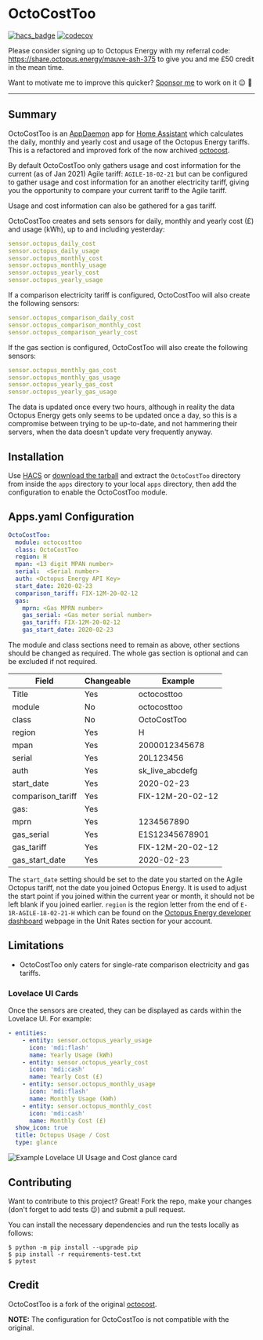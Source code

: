 # OctoCostToo

[![hacs_badge](https://img.shields.io/badge/HACS-Custom-orange.svg)](https://github.com/custom-components/hacs) [![codecov](https://codecov.io/gh/lildude/OctoCostToo/branch/main/graph/badge.svg?token=OEGCXZNPDX)](https://codecov.io/gh/lildude/OctoCostToo)

Please consider signing up to Octopus Energy with my referral code: <https://share.octopus.energy/mauve-ash-375> to give you and me £50 credit in the mean time.

Want to motivate me to improve this quicker? [Sponsor me](https://github.com/sponsors/lildude) to work on it 😉 💖

---

## Summary

OctoCostToo is an [AppDaemon](https://www.home-assistant.io/docs/ecosystem/appdaemon/) app for [Home Assistant](https://www.home-assistant.io/) which calculates the daily, monthly and yearly cost and usage of the Octopus Energy tariffs. This is a refactored and improved fork of the now archived [octocost](https://github.com/badguy99/octocost).

By default OctoCostToo only gathers usage and cost information for the current (as of Jan 2021) Agile tariff: `AGILE-18-02-21` but can be configured to gather usage and cost information for an another electricity tariff, giving you the opportunity to compare your current tariff to the Agile tariff.

Usage and cost information can also be gathered for a gas tariff.

OctoCostToo creates and sets sensors for daily, monthly and yearly cost (£) and usage (kWh), up to and including yesterday:

```yaml
sensor.octopus_daily_cost
sensor.octopus_daily_usage
sensor.octopus_monthly_cost
sensor.octopus_monthly_usage
sensor.octopus_yearly_cost
sensor.octopus_yearly_usage
```

If a comparison electricity tariff is configured, OctoCostToo will also create the following sensors:

```yaml
sensor.octopus_comparison_daily_cost
sensor.octopus_comparison_monthly_cost
sensor.octopus_comparison_yearly_cost
```

If the gas section is configured, OctoCostToo will also create the following sensors:

```yaml
sensor.octopus_monthly_gas_cost
sensor.octopus_monthly_gas_usage
sensor.octopus_yearly_gas_cost
sensor.octopus_yearly_gas_usage
```

The data is updated once every two hours, although in reality the data Octopus Energy gets only seems to be updated once a day, so this is a compromise between trying to be up-to-date, and not hammering their servers, when the data doesn't update very frequently anyway.

## Installation

Use [HACS](https://github.com/custom-components/hacs) or [download the tarball](https://github.com/lildude/OctoCostToo/releases) and extract the `OctoCostToo` directory from inside the `apps` directory to your local `apps` directory, then add the configuration to enable the OctoCostToo module.

## Apps.yaml Configuration

```yaml
OctoCostToo:
  module: octocosttoo 
  class: OctoCostToo 
  region: H
  mpan: <13 digit MPAN number>
  serial:  <Serial number>
  auth: <Octopus Energy API Key>
  start_date: 2020-02-23
  comparison_tariff: FIX-12M-20-02-12
  gas:
    mprn: <Gas MPRN number>
    gas_serial: <Gas meter serial number>
    gas_tariff: FIX-12M-20-02-12
    gas_start_date: 2020-02-23
```

The module and class sections need to remain as above, other sections should be changed as required. The whole gas section is optional and can be excluded if not required.

| Field             | Changeable | Example          |
| -----             | ---------- | -------          |
| Title             | Yes        | octocosttoo      |
| module            | No         | octocosttoo      |
| class             | No         | OctoCostToo      |
| region            | Yes        | H                |
| mpan              | Yes        | 2000012345678    |
| serial            | Yes        | 20L123456        |
| auth              | Yes        | sk_live_abcdefg  |
| start_date        | Yes        | 2020-02-23       |
| comparison_tariff | Yes        | FIX-12M-20-02-12 |
| gas:              | Yes        |                  |
| mprn              | Yes        | 1234567890       |
| gas_serial        | Yes        | E1S12345678901   |
| gas_tariff        | Yes        | FIX-12M-20-02-12 |
| gas_start_date    | Yes        | 2020-02-23       |

The `start_date` setting should be set to the date you started on the Agile Octopus tariff, not the date you joined Octopus Energy. It is used to adjust the start point if you joined within the current year or month, it should not be left blank if you joined earlier.
`region` is the region letter from the end of `E-1R-AGILE-18-02-21-H` which can be found on the [Octopus Energy developer dashboard](https://octopus.energy/dashboard/developer/) webpage in the Unit Rates section for your account.

## Limitations

- OctoCostToo only caters for single-rate comparison electricity and gas tariffs.

### Lovelace UI Cards

Once the sensors are created, they can be displayed as cards within the Lovelace UI. For example:

```yaml
- entities:
    - entity: sensor.octopus_yearly_usage
      icon: 'mdi:flash'
      name: Yearly Usage (kWh)
    - entity: sensor.octopus_yearly_cost
      icon: 'mdi:cash'
      name: Yearly Cost (£)
    - entity: sensor.octopus_monthly_usage
      icon: 'mdi:flash'
      name: Monthly Usage (kWh)
    - entity: sensor.octopus_monthly_cost
      icon: 'mdi:cash'
      name: Monthly Cost (£)
  show_icon: true
  title: Octopus Usage / Cost
  type: glance
```

![Example Lovelace UI Usage and Cost glance card](https://github.com/lildude/OctoCostToo/blob/main/LovelaceUsageCard.PNG)

## Contributing

Want to contribute to this project? Great! Fork the repo, make your changes (don't forget to add tests 😉) and submit a pull request.

You can install the necessary dependencies and run the tests locally as follows:

```console
$ python -m pip install --upgrade pip
$ pip install -r requirements-test.txt
$ pytest
```

## Credit

OctoCostToo is a fork of the original [octocost](https://github.com/badguy99/octocost).

**NOTE:** The configuration for OctoCostToo is not compatible with the original.
